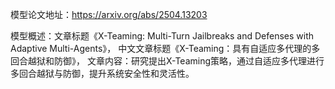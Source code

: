 模型论文地址：https://arxiv.org/abs/2504.13203

模型概述：文章标题《X-Teaming: Multi-Turn Jailbreaks and Defenses with Adaptive Multi-Agents》，
中文文章标题《X-Teaming：具有自适应多代理的多回合越狱和防御》，
文章内容：研究提出X-Teaming策略，通过自适应多代理进行多回合越狱与防御，提升系统安全性和灵活性。

